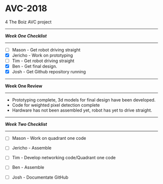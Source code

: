 # AVC-2018
4 The Boiz AVC project

****************************
*****Week One Checklist*****
****************************
 * [ ] Mason - Get robot driving straight
 * [x] Jericho - Work on prototyping
 * [ ] Tim - Get robot driving straight
 * [x] Ben - Get final design. 
 * [x] Josh - Get Github repository running
 
****************************
******Week One Review******
****************************
 * Prototyping complete, 3d models for final design have been developed.
 * Code for weighted pixel detection complete
 * Hardware has not been assembled yet, robot
   has yet to drive straight.
   
   
****************************
*****Week Two Checklist*****
****************************
 * [ ] Mason - Work on quadrant one code
 * [ ] Jericho - Assemble
 * [ ] Tim - Develop networking code/Quadrant one code
 * [ ] Ben - Assemble
 * [ ] Josh - Documentate GitHub

